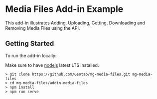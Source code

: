 # Media Files Add-in Example

This add-in illustrates Adding, Uploading, Getting, Downloading and Removing Media Files using the API.

## Getting Started

To run the add-in locally:

Make sure to have [nodejs](https://nodejs.org/en/) latest LTS installed.

```shell
> git clone https://github.com/Geotab/mg-media-files.git mg-media-files
> cd mg-media-files/addin-media-files
> npm install
> npm run serve
```
